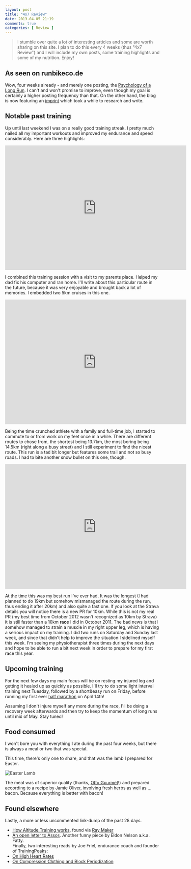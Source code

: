 ```yaml
---
layout: post
title: "4x7 Review"
date: 2013-04-05 21:19
comments: true
categories: [ Review ]
---
```


> I stumble over quite a lot of interesting articles and some are worth sharing
> on this site. I plan to do this every 4 weeks (thus "4x7 Review") and I will
> include my own posts, some training highlights and some of my nutrition. Enjoy!

## As seen on runbikeco.de
Wow, four weeks already - and merely one posting, the 
[Psychology of a Long Run](http://blog.runbikeco.de/blog/2013/03/08/psychology-of-a-long-run/).
I can't and won't promise to improve, even though my goal is certainly a higher
posting frequency than that. On the other hand, the blog is now featuring an [imprint](http://blog.runbikeco.de/impressum/)
which took a while to research and write.

## Notable past training
Up until last weekend I was on a really good training streak. I pretty much nailed all
my important workouts and improved my endurance and speed considerably. Here are
three highlights:

<iframe height='405' width='590' frameborder='0' allowtransparency='true' scrolling='no' src='http://app.strava.com/activities/44258572/embed/737b60e4c9ad34412e9dc16e830abde3ae3de03e'></iframe>

I combined this training session with a visit to my parents place. Helped my dad fix his computer and ran home. I'll write
about this particular route in the future, because it was very enjoyable and brought back a lot of memories. I embedded
two 5km cruises in this one.

<iframe height='405' width='590' frameborder='0' allowtransparency='true' scrolling='no' src='http://app.strava.com/activities/45260786/embed/d4e268bb4af78643fa3e56e2bfe06ca4214834c7'></iframe>

Being the time crunched athlete with a family and full-time job, I started to commute to or from work on
my feet once in a while. There are different routes to chose from, the shortest being 13.7km, the most boring
being 14.5km (right along a busy street) and I still experiment to find the nicest route. This run is a tad 
bit longer but features some trail and not so busy roads. I had to bite another snow bullet on this one, though.

<iframe height='405' width='590' frameborder='0' allowtransparency='true' scrolling='no' src='http://app.strava.com/activities/46053374/embed/fd4ad272943264026f3d5d8c0f23f8b9fe159352'></iframe>

At the time this was my best run I've ever had. It was the longest (I had planned to do 19km but somehow mismanaged
the route during the run, thus ending it after 20km) and also quite a fast one. If you look at the Strava details you will
notice there is a new PR for 10km. While this is not my real PR (my best time from October 2012 wasn't recognized as 10km by Strava)
it is still faster than a 10km **race** I did in October 2011. The bad news is that I somehow managed to strain a muscle in my
right upper leg, which is having a serious impact on my training. I did two runs on Saturday and Sunday last week, and since that
didn't help to improve the situation I sidelined myself this week. I'm seeing
my physiotherapist three times during the next days and hope to be able to run
a bit next week in order to prepare for my first race this year.

## Upcoming training
For the next few days my main focus will be on resting my injured leg and getting it healed up as quickly as
possible. I'll try to do some light interval training next Tuesday, followed by a short&easy run on Friday,
before running my first ever [half marathon](http://www.vienna-marathon.com/) on April 14th!

Assuming I don't injure myself any more during the race, I'll be doing a recovery week afterwards and then try to keep
the momentum of long runs until mid of May. Stay tuned!

## Food consumed
I won't bore you with everything I ate during the past four weeks, but there is always a meal or two that
was special.

This time, there's only one to share, and that was the lamb I prepared for Easter.

<img src="http://assets.runbikeco.de/easter-lamb.jpg" alt="Easter Lamb"/>

The meat was of superior quality (thanks, [Otto Gourmet](http://www.otto-gourmet.de/)!) and prepared according
to a recipe by Jamie Oliver, involving fresh herbs as well as ... bacon. Because everything is better with bacon!

## Found elsewhere
Lastly, a more or less uncommented link-dump of the past 28 days.

* [How Altitude Training works](http://www.cyclingtips.com.au/2013/03/explaining-the-science-of-altitude-training/),  found via [Ray Maker](http://www.dcrainmaker.com)
* [An open letter to Assos](http://www.fatcyclist.com/2013/03/05/level-13-an-open-letter-to-assos/). Another funny piece by Eldon Nelson a.k.a. Fatty.  
Finally, two interesting reads by Joe Friel, endurance coach and founder of [TrainingPeaks](http://www.trainingpeaks.com):
* [On High Heart Rates](http://www.joefrielsblog.com/2011/03/high-heart-rate-questions.html)
* [On Compression Clothing and Block Periodization](http://www.joefrielsblog.com/2013/04/updates-on-compression-clothing-and-block-periodization.html)
